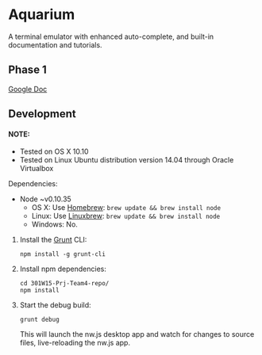 Aquarium
========

A terminal emulator with enhanced auto-complete, and built-in documentation and tutorials.

## Phase 1

[Google Doc](https://docs.google.com/a/elliottsj.com/document/d/1HZ4h6swJqrk_00HHjmtdXOsPP-hKEZCTttgK40Uk37E)

## Development

#### NOTE:

* Tested on OS X 10.10
* Tested on Linux Ubuntu distribution version 14.04 through Oracle Virtualbox

Dependencies:

* Node ~v0.10.35
  - OS X: Use [Homebrew](http://brew.sh/): `brew update && brew install node`
  - Linux: Use [Linuxbrew](https://github.com/Homebrew/linuxbrew): `brew update && brew install node`
  - Windows: No.

1. Install the [Grunt](http://gruntjs.com/) CLI:

    ```shell
    npm install -g grunt-cli
    ```

2. Install npm dependencies:

    ```shell
    cd 301W15-Prj-Team4-repo/
    npm install
    ```

3. Start the debug build:

    ```shell
    grunt debug
    ```

    This will launch the nw.js desktop app and watch for changes to source files, live-reloading the nw.js app.